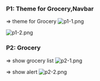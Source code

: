 ### P1: Theme for Grocery,Navbar

=> theme for Grocery
![p1-1.png](https://res.cloudinary.com/dj6mprtik/image/upload/v1640866837/img-to-url/1-grocery_jbbif2.png)

![p1-2.png](https://res.cloudinary.com/dj6mprtik/image/upload/v1640866837/img-to-url/1-index_cvremy.png)

### P2: Grocery

=> show grocery list
![p2-1.png](https://res.cloudinary.com/dj6mprtik/image/upload/v1640866837/img-to-url/2-1_ezuqbk.png)

=> show alert
![p2-2.png](https://i.imgur.com/uIeovYi.png)
